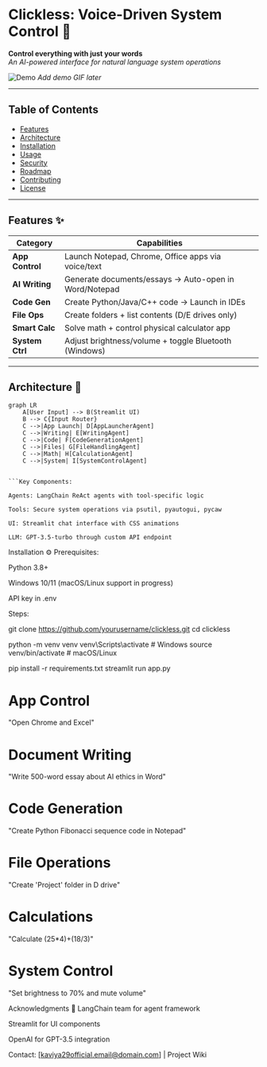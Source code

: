 # Clickless: Voice-Driven System Control 🚀

**Control everything with just your words**  
_An AI-powered interface for natural language system operations_

![Demo](assets/demo.gif) _Add demo GIF later_

---

## Table of Contents

- [Features](#features)
- [Architecture](#architecture)
- [Installation](#installation)
- [Usage](#usage)
- [Security](#security)
- [Roadmap](#roadmap)
- [Contributing](#contributing)
- [License](#license)

---

## Features ✨

| Category        | Capabilities                                          |
| --------------- | ----------------------------------------------------- |
| **App Control** | Launch Notepad, Chrome, Office apps via voice/text    |
| **AI Writing**  | Generate documents/essays → Auto-open in Word/Notepad |
| **Code Gen**    | Create Python/Java/C++ code → Launch in IDEs          |
| **File Ops**    | Create folders + list contents (D/E drives only)      |
| **Smart Calc**  | Solve math + control physical calculator app          |
| **System Ctrl** | Adjust brightness/volume + toggle Bluetooth (Windows) |

---

## Architecture 🧠

````mermaid
graph LR
    A[User Input] --> B(Streamlit UI)
    B --> C{Input Router}
    C -->|App Launch| D[AppLauncherAgent]
    C -->|Writing| E[WritingAgent]
    C -->|Code| F[CodeGenerationAgent]
    C -->|Files| G[FileHandlingAgent]
    C -->|Math| H[CalculationAgent]
    C -->|System| I[SystemControlAgent]


```Key Components:

Agents: LangChain ReAct agents with tool-specific logic

Tools: Secure system operations via psutil, pyautogui, pycaw

UI: Streamlit chat interface with CSS animations

LLM: GPT-3.5-turbo through custom API endpoint
````

Installation ⚙️
Prerequisites:

Python 3.8+

Windows 10/11 (macOS/Linux support in progress)

API key in .env

Steps:

git clone https://github.com/yourusername/clickless.git
cd clickless

python -m venv venv
venv\Scripts\activate # Windows
source venv/bin/activate # macOS/Linux

pip install -r requirements.txt
streamlit run app.py

# App Control

"Open Chrome and Excel"

# Document Writing

"Write 500-word essay about AI ethics in Word"

# Code Generation

"Create Python Fibonacci sequence code in Notepad"

# File Operations

"Create 'Project' folder in D drive"

# Calculations

"Calculate (25\*4)+(18/3)"

# System Control

"Set brightness to 70% and mute volume"

Acknowledgments 🙏
LangChain team for agent framework

Streamlit for UI components

OpenAI for GPT-3.5 integration

Contact: [kaviya29official.email@domain.com] | Project Wiki
